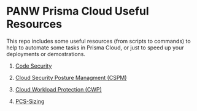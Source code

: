 # PANW Prisma Cloud Useful Resources

This repo includes some useful resources (from scripts to commands) to help to automate some tasks in Prisma Cloud, or just to speed up your deployments or demostrations.

1. [Code Security](https://github.com/davidaavilar/panw-prisma-cloud/tree/main/code-security)

2. [Cloud Security Posture Managment (CSPM)](https://github.com/davidaavilar/panw-prisma-cloud/tree/main/cspm)

3. [Cloud Workload Protection (CWP)](https://github.com/davidaavilar/panw-prisma-cloud/tree/main/cwpp)

4. [PCS-Sizing](https://github.com/davidaavilar/panw-prisma-cloud/tree/main/pcs-sizing)